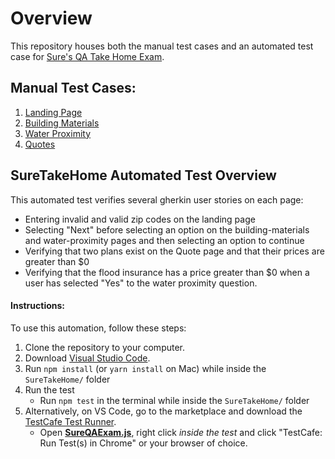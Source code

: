 # Overview
This repository houses both the manual test cases and an automated test case for [Sure's QA Take Home Exam](https://www.notion.so/Sure-QA-Technical-Challenge-8ac9b18e1f7b4317ba104968e60c8d91).

## Manual Test Cases:
1. [Landing Page](https://docs.google.com/document/d/1jerPKQGwIkFNSIJ87--XGUQL7PsFN00SQcPB1C6FdDo/edit?usp=sharing)
2. [Building Materials](https://docs.google.com/document/d/12wtU0vR5auR_7LBRzxUeva0shR0bRQp-_Z5Gzfvh_cM/edit?usp=sharing)
3. [Water Proximity](https://docs.google.com/document/d/1BKfkV1gPFQbC6umtwm0mQVLDqIcCEu-GHgWGMMhVajY/edit?usp=sharing)
4. [Quotes](https://docs.google.com/document/d/1BdVZ0lA4ks10rVY_74LGZtiZf1JLBlLgHWNYIuAmQ4Y/edit?usp=sharing)

## SureTakeHome Automated Test Overview
This automated test verifies several gherkin user stories on each page: 
- Entering invalid and valid zip codes on the landing page
- Selecting "Next" before selecting an option on the building-materials and water-proximity pages and then selecting an option to continue
- Verifying that two plans exist on the Quote page and that their prices are greater than $0
- Verifying that the flood insurance has a price greater than $0 when a user has selected "Yes" to the water proximity question.

#### Instructions:
To use this automation, follow these steps: 
1. Clone the repository to your computer.
2. Download [Visual Studio Code](https://code.visualstudio.com/).
3. Run `npm install` (or `yarn install` on Mac) while inside the `SureTakeHome/` folder
4. Run the test
    - Run `npm test` in the terminal while inside the `SureTakeHome/` folder
5. Alternatively, on VS Code, go to the marketplace and download the [TestCafe Test Runner](https://marketplace.visualstudio.com/items?itemName=romanresh.testcafe-test-runner).
    - Open [**SureQAExam.js**](https://github.com/WParlow/SureTakeHome/blob/main/SureQAExam.js), right click *inside the test* and click "TestCafe: Run Test(s) in Chrome" or your browser of choice. 



